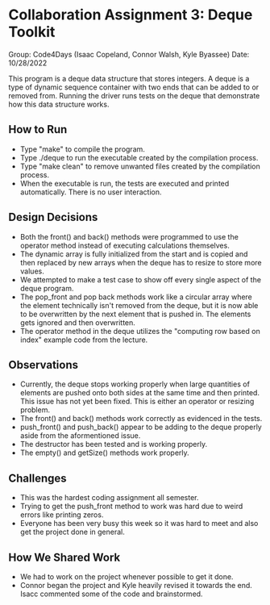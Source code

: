 # Collaboration Assignment 3: Deque Toolkit
Group: Code4Days (Isaac Copeland, Connor Walsh, Kyle Byassee)
Date: 10/28/2022

This program is a deque data structure that stores integers. A deque is a type of dynamic sequence container with two ends that can be added to or removed from. Running the driver runs tests on the deque that demonstrate how this data structure works. 

## How to Run
* Type "make" to compile the program.
* Type ./deque to run the executable created by the compilation process.
* Type "make clean" to remove unwanted files created by the compilation process.
* When the executable is run, the tests are executed and printed automatically. There is no user interaction.

## Design Decisions
* Both the front() and back() methods were programmed to use the operator method instead of executing calculations themselves.
* The dynamic array is fully initialized from the start and is copied and then replaced by new arrays when the deque has to resize to store more values.
* We attempted to make a test case to show off every single aspect of the deque program.
* The pop_front and pop back methods work like a circular array where the element technically isn't removed from the deque, but it is now able to be overwritten by the next element that is pushed in. The elements gets ignored and then overwritten.
* The operator method in the deque utilizes the "computing row based on index" example code from the lecture.

## Observations
* Currently, the deque stops working properly when large quantities of elements are pushed onto both sides at the same time and then printed. This issue has not 
yet been fixed. This is either an operator or resizing problem. 
* The front() and back() methods work correctly as evidenced in the tests.
* push_front() and push_back() appear to be adding to the deque properly aside from the aformentioned issue.
* The destructor has been tested and is working properly.
* The empty() and getSize() methods work properly.

## Challenges
* This was the hardest coding assignment all semester. 
* Trying to get the push_front method to work was hard due to weird errors like printing zeros.
* Everyone has been very busy this week so it was hard to meet and also get the project done in general. 

## How We Shared Work
* We had to work on the project whenever possible to get it done.
* Connor began the project and Kyle heavily revised it towards the end. Isacc commented some of the code and brainstormed.